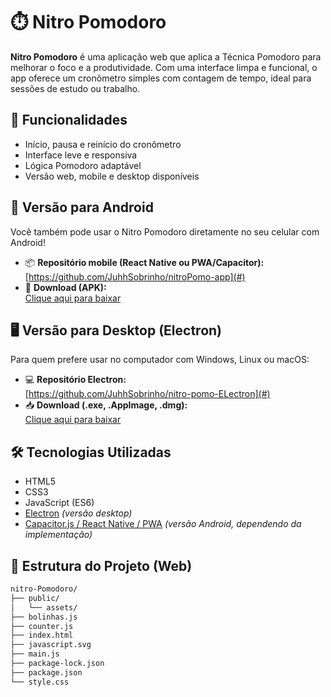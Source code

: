 # ⏱️ Nitro Pomodoro

**Nitro Pomodoro** é uma aplicação web que aplica a Técnica Pomodoro para melhorar o foco e a produtividade. Com uma interface limpa e funcional, o app oferece um cronômetro simples com contagem de tempo, ideal para sessões de estudo ou trabalho.

## 🚀 Funcionalidades

- Início, pausa e reinício do cronômetro
- Interface leve e responsiva
- Lógica Pomodoro adaptável
- Versão web, mobile e desktop disponíveis

## 📱 Versão para Android

Você também pode usar o Nitro Pomodoro diretamente no seu celular com Android!

- 📦 **Repositório mobile (React Native ou PWA/Capacitor):**  
  [https://github.com/JuhhSobrinho/nitroPomo-app](#)
- 📲 **Download (APK):**  
  [Clique aqui para baixar](https://drive.google.com/drive/folders/1IQN54YWDJxYxuWehRdjnmKza6pJH-32v)

## 🖥️ Versão para Desktop (Electron)

Para quem prefere usar no computador com Windows, Linux ou macOS:

- 💻 **Repositório Electron:**  
  [https://github.com/JuhhSobrinho/nitro-pomo-ELectron](#)
- 📥 **Download (.exe, .AppImage, .dmg):**  
  [Clique aqui para baixar](https://drive.google.com/file/d/1gltgr0Q1LnRMW_pZSrKcTmVU5vCsusk7/view)

## 🛠️ Tecnologias Utilizadas

- HTML5
- CSS3
- JavaScript (ES6)
- [Electron](https://www.electronjs.org/) *(versão desktop)*
- [Capacitor.js / React Native / PWA](https://capacitorjs.com/) *(versão Android, dependendo da implementação)*

## 📁 Estrutura do Projeto (Web)

```bash
nitro-Pomodoro/
├── public/
│   └── assets/
├── bolinhas.js
├── counter.js
├── index.html
├── javascript.svg
├── main.js
├── package-lock.json
├── package.json
└── style.css
